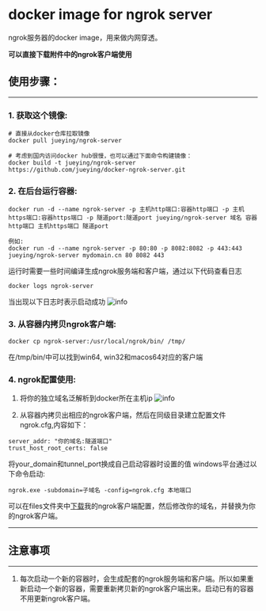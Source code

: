 
# docker image for ngrok server

 ngrok服务器的docker image，用来做内网穿透。
 
 **可以直接下载附件中的ngrok客户端使用**
  
## 使用步骤：
----------------
### 1. 获取这个镜像:
```
# 直接从docker仓库拉取镜像
docker pull jueying/ngrok-server

# 考虑到国内访问docker hub很慢，也可以通过下面命令构建镜像：
docker build -t jueying/ngrok-server https://github.com/jueying/docker-ngrok-server.git
```

### 2. 在后台运行容器:
```
docker run -d --name ngrok-server -p 主机http端口:容器http端口 -p 主机https端口:容器https端口 -p 隧道port:隧道port jueying/ngrok-server 域名 容器http端口 主机https端口 隧道port

例如:
docker run -d --name ngrok-server -p 80:80 -p 8082:8082 -p 443:443 jueying/ngrok-server mydomain.cn 80 8082 443
```
运行时需要一些时间编译生成ngrok服务端和客户端，通过以下代码查看日志
```
docker logs ngrok-server
```
当出现以下日志时表示启动成功
![info](https://raw.githubusercontent.com/jueying/docker-ngrok-server/master/files/ngrokd_start.jpg)

### 3. 从容器内拷贝ngrok客户端:
```
docker cp ngrok-server:/usr/local/ngrok/bin/ /tmp/
```
在/tmp/bin/中可以找到win64, win32和macos64对应的客户端

### 4. ngrok配置使用:

1. 将你的独立域名泛解析到docker所在主机ip
![info](https://raw.githubusercontent.com/jueying/docker-ngrok-server/master/files/domain.jpg)

2. 从容器内拷贝出相应的ngrok客户端，然后在同级目录建立配置文件ngrok.cfg,内容如下：
```
server_addr: "你的域名:隧道端口"
trust_host_root_certs: false
```
将your_domain和tunnel_port换成自己启动容器时设置的值
windows平台通过以下命令启动:
```
ngrok.exe -subdomain=子域名 -config=ngrok.cfg 本地端口
```
可以在files文件夹中[下载](https://github.com/jueying/docker-ngrok-server/blob/master/files/ngrok-client.rar)我的ngrok客户端配置，然后修改你的域名，并替换为你的ngrok客户端。

---
## 注意事项
---
1. 每次启动一个新的容器时，会生成配套的ngrok服务端和客户端。所以如果重新启动一个新的容器，需要重新拷贝新的ngrok客户端出来。启动已有的容器不用更新ngrok客户端。

